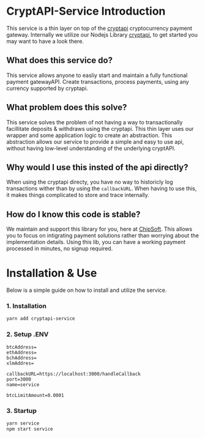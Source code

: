 # CryptAPI-Service Introduction
This service is a thin layer on top of the [cryptapi](https://cryptapi.io/) cryptocurrency payment gateway.
Internally we utilize our Nodejs Library [cryptapi](https://github.com/tacyarg/cryptapi), to get started you may want to have a look there.

## What does this service do?
This service allows anyone to easliy start and maintain a fully functional payment gatewayAPI. Create transactions, process payments, using any currency supported by cryptapi.

## What problem does this solve?
This service solves the problem of not having a way to transactionally facillitate deposits & withdraws using the cryptapi. This thin layer uses our wrapper and some application logic to create an abstraction. This abstraction allows our service to provide a simple and easy to use api, without having low-level understanding of the underlying cryptAPI.

## Why would I use this insted of the api directly?
When using the cryptapi directy, you have no way to historicly log transactions wither than by using the `callbackURL`. When having to use this, it makes things complicated to store and trace internally. 

## How do I know this code is stable?
We maintain and support this library for you, here at [ChipSoft](https://chips.gg). This allows you to focus on intigrating payment solutions rather than worrying about the implementation details. Using this lib, you can have a working payment processed in minutes, no signup required.


# Installation & Use
Below is a simple guide on how to install and utilize the service.

### 1. Installation

```bash
yarn add cryptapi-service
```

### 2. Setup .ENV
```env
btcAddress=
ethAddress=
bchAddress=
xlmAddres=

callbackURL=https://localhost:3000/handleCallback
port=3000
name=service

btcLimitAmount=0.0001
```

### 3. Startup

```js
yarn service
npm start service
```